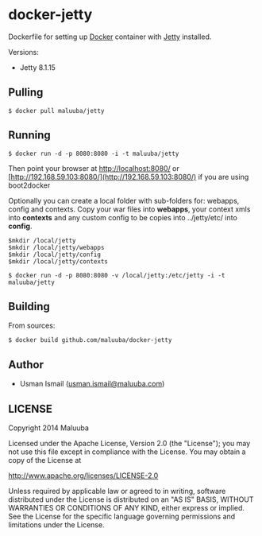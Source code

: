 # docker-jetty

Dockerfile for setting up [Docker](https://github.com/dotcloud/docker) container with [Jetty](http://www.eclipse.org/jetty/) installed.

Versions:

* Jetty 8.1.15

## Pulling

    $ docker pull maluuba/jetty

## Running

    $ docker run -d -p 8080:8080 -i -t maluuba/jetty

Then point your browser at [http://localhost:8080/](http://localhost:8080/)
or [http://192.168.59.103:8080/](http://192.168.59.103:8080/) if you are using boot2docker

Optionally you can create a local folder with sub-folders for: webapps, config and contexts. Copy your war files into __webapps__, your context xmls into __contexts__ and any custom config to be copies into ../jetty/etc/ into __config__.

    $mkdir /local/jetty
    $mkdir /local/jetty/webapps
    $mkdir /local/jetty/config
    $mkdir /local/jetty/contexts
    
    $ docker run -d -p 8080:8080 -v /local/jetty:/etc/jetty -i -t maluuba/jetty

    
## Building

From sources:

    $ docker build github.com/maluuba/docker-jetty
    
## Author

  * Usman Ismail (<usman.ismail@maluuba.com>)

## LICENSE

Copyright 2014 Maluuba

Licensed under the Apache License, Version 2.0 (the "License");
you may not use this file except in compliance with the License.
You may obtain a copy of the License at

  http://www.apache.org/licenses/LICENSE-2.0

Unless required by applicable law or agreed to in writing, software
distributed under the License is distributed on an "AS IS" BASIS,
WITHOUT WARRANTIES OR CONDITIONS OF ANY KIND, either express or implied.
See the License for the specific language governing permissions and
limitations under the License.    
